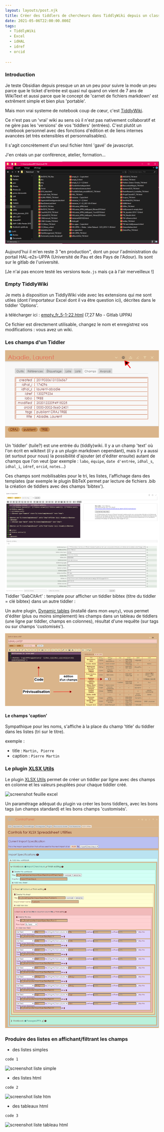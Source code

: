 ```yaml
---
layout: layouts/post.njk
title: Créer des tiddlers de chercheurs dans TiddlyWiki depuis un classeur Excel
date: 2021-05-06T22:00:00.000Z
tags:
  - TiddlyWiki
  - Excel
  - idHAL
  - idref
  - orcid

---
```


### Introduction

Je teste Obsidian depuis presque un an un peu pour suivre la mode un peu parce que le ticket d'entrée est quasi nul quand on vient de 7 ans de WikiText et aussi parce que le concept de 'carnet de fichiers markdown' est extrêment simple et bien plus 'portable'. 

Mais mon vrai systeme de notebook coup de cœur, c'est [TiddlyWiki](https://tiddlywiki.com).

Ce n'est pas un 'vrai' wiki au sens où il n'est pas nativement collaboratif et ne gère pas les 'versions' de vos 'tiddlers' (entrées). C'est plutôt un notebook personnel avec des fonctions d'édition et de liens internes avancées (et très extensibles et personnalisables).

Il s'agit concrètement d'un seul fichier html 'gavé' de javascript. 

J'en créais un par conférence, atelier, formation... 

![dossier TW](/img/TW-Excel/tiddly1.png)  

Aujourd'hui il m'en reste 3 "en production", dont un pour l'administration du portail HAL-e2s-UPPA (Université de Pau et des Pays de l'Adour). Ils sont sur le gitlab de l'université.  

[Je n'ai pas encore testé les versions `Node.js` mais ça à l'air merveilleux !]

### Empty TiddlyWiki

Je mets à disposition un TiddlyWiki vide avec les extensions qui me sont utiles (dont l'importateur Excel dont il va être question ici), décrites dans le tiddler 'Options'.

à télécharger ici : [empty_fr_5-1-22.html](https://git.univ-pau.fr/jrabaud001/tw/-/blob/master/empty_fr_5-1-22.html)  (7,27 Mo - Gitlab UPPA)

Ce fichier est directement utilisable, changez le nom et enregistrez vos modifications : vous avez un wiki.

### Les champs d'un Tiddler

![screenshot chercheur](/img/TW-Excel/TW-champsChercheurs.png)

Un 'tiddler' (tuile?) est une entrée du (tiddly)wiki. Il y a un champ 'text' où l'on écrit en wikitext (il y a un plugin markdown cependant), mais il y a aussi (et surtout pour nous) la possibilité d'ajouter (et d'éditer ensuite) autant de champs que l'on veut (par exemple : `labo`, `équipe`, `date d'entrée`, `idhal_s`, `idhal_i`, `idref`, `orcid`, `notes`...)

Ces champs sont mobilisables pour le tri, les listes, l'affichage dans des templates (par exemple le plugin BibTeX permet par lecture de fichiers .bib la création de tiddlers avec des champs 'bibtex').

![Gabarit de citation d'un article bibtex](/img/TW-Excel/tw-bibtex-gabcitart.png)  
Tiddler 'GabCitArt' : template pour afficher un tiddler bibtex (titre du tiddler = clé bibtex) dans un autre tiddler :  

Un autre plugin, [Dynamic tables](https://ooktech.com/jed/ExampleWikis/DynamicTables/) (installé dans mon `empty`), vous permet d'éditer (plus ou moins simplement) les champs dans un tableau de tiddlers (une ligne par tiddler, champs en colonnes), résultat d'une requête (sur tags ou sur champs 'customisés').

![screenshot Dynamic tables, idhal d'un labo](/img/TW-Excel/tw-dynamictables.png)

#### Le champs 'caption'

Sympathique pour les noms, s'affiche à la place du champ 'title' du tiddler dans les listes (tri sur le titre).

exemple :
- title : `Martin, Pierre`
- caption : `Pierre Martin`


### Le plugin [XLSX Utils](http://tiddlywiki.com/prerelease/editions/xlsx-utils/)

Le plugin [XLSX Utils](http://tiddlywiki.com/prerelease/editions/xlsx-utils/) permet de créer un tiddler par ligne avec des champs en colonne et les valeurs peuplées pour chaque tiddler créé.

![screenshot feuille excel]()

Un paramétrage adéquat du plugin va créer les bons tiddlers, avec les bons tags (un champs standard) et les bons champs 'customisés'.

![screenshot paramétrage](/img/TW-Excel/tw-xlsxutils.png)

### Produire des listes en affichant/filtrant les champs

- des listes simples

```
code 1
```

![screenshot liste simple]()

- des listes html

```
code 2
```

![screenshot liste htm]()

- des tableaux html

```
code 3
```

![screenshot liste tableau html]()



